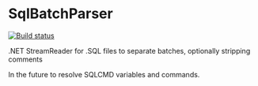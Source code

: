# SqlBatchParser

[![Build status](https://ci.appveyor.com/api/projects/status/v6h84xwl7xrkxydf?svg=true)](https://ci.appveyor.com/project/gertd/sqlbatchparser)

.NET StreamReader for .SQL files to separate batches, optionally stripping comments

In the future to resolve SQLCMD variables and commands.

